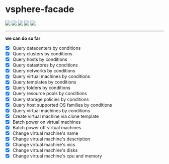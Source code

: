 # vsphere-facade

![](https://img.shields.io/badge/Go-v1.18-5dc9e2)
[![](https://img.shields.io/badge/govmomi-v0.27.4-5abba2)](https://github.com/vmware/govmomi)
[![](https://img.shields.io/badge/gin-v1.7.7-blue)](https://github.com/gin-gonic/gin)
[![](https://img.shields.io/badge/gocache-v2.1.0-blue)](https://github.com/patrickmn/go-cache)
[![](https://img.shields.io/badge/ants-v2.4.8-ff7e3b)](https://github.com/panjf2000/ants)

---
**we can do so far**
- [x] Query datacenters by conditions
- [x] Query clusters by conditions
- [x] Query hosts by conditions
- [x] Query datastores by conditions
- [x] Query networks by conditions
- [x] Query virtual machines by conditions
- [x] Query templates by conditions
- [x] Query folders by conditions
- [x] Query resource pools by conditions
- [x] Query storage policies by conditions
- [x] Query host supported OS families by conditions
- [x] Query virtual machines by conditions
- [x] Create virtual machine via clone template
- [x] Batch power on virtual machines
- [x] Batch power off virtual machines
- [x] Change virtual machine's name
- [x] Change virtual machine's description
- [x] Change virtual machine's nics
- [x] Change virtual machine's disks
- [x] Change virtual machine's cpu and memory
